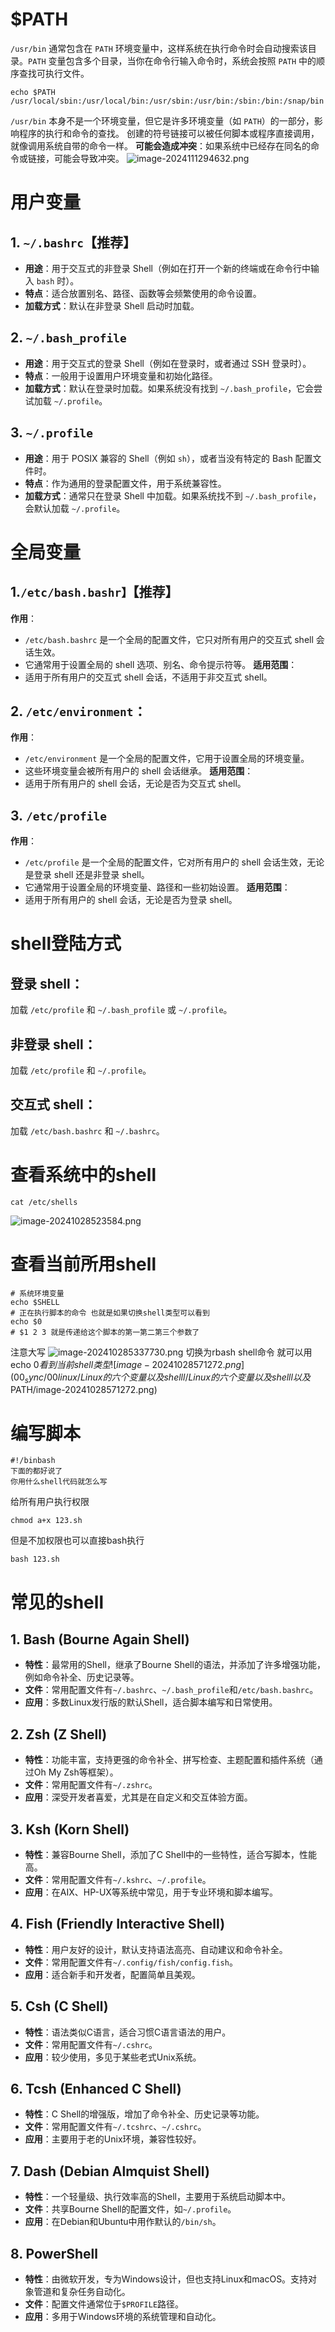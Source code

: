 # $PATH
`/usr/bin` 通常包含在 `PATH` 环境变量中，这样系统在执行命令时会自动搜索该目录。`PATH` 变量包含多个目录，当你在命令行输入命令时，系统会按照 `PATH` 中的顺序查找可执行文件。
```
echo $PATH
/usr/local/sbin:/usr/local/bin:/usr/sbin:/usr/bin:/sbin:/bin:/snap/bin
```
`/usr/bin` 本身不是一个环境变量，但它是许多环境变量（如 `PATH`）的一部分，影响程序的执行和命令的查找。
创建的符号链接可以被任何脚本或程序直接调用，就像调用系统自带的命令一样。
**可能会造成冲突**：如果系统中已经存在同名的命令或链接，可能会导致冲突。
![image-2024111294632.png](00_sync/00linux/Linux%E7%9A%84%E5%85%AD%E4%B8%AA%E5%8F%98%E9%87%8F%E4%BB%A5%E5%8F%8Ashelll%E4%BB%A5%E5%8F%8A$PATH/Linux%E7%9A%84%E5%85%AD%E4%B8%AA%E5%8F%98%E9%87%8F%E4%BB%A5%E5%8F%8Ashelll%E4%BB%A5%E5%8F%8A$PATH/image-2024111294632.png)
# 用户变量
##  1. `~/.bashrc`【推荐】

- **用途**：用于交互式的非登录 Shell（例如在打开一个新的终端或在命令行中输入 `bash` 时）。
- **特点**：适合放置别名、路径、函数等会频繁使用的命令设置。
- **加载方式**：默认在非登录 Shell 启动时加载。

##  2. `~/.bash_profile`

- **用途**：用于交互式的登录 Shell（例如在登录时，或者通过 SSH 登录时）。
- **特点**：一般用于设置用户环境变量和初始化路径。
- **加载方式**：默认在登录时加载。如果系统没有找到 `~/.bash_profile`，它会尝试加载 `~/.profile`。

##  3. `~/.profile`

- **用途**：用于 POSIX 兼容的 Shell（例如 `sh`），或者当没有特定的 Bash 配置文件时。
- **特点**：作为通用的登录配置文件，用于系统兼容性。
- **加载方式**：通常只在登录 Shell 中加载。如果系统找不到 `~/.bash_profile`，会默认加载 `~/.profile`。
# 全局变量

## 1.`/etc/bash.bashr】`【推荐】

**作用**：
- `/etc/bash.bashrc` 是一个全局的配置文件，它只对所有用户的交互式 shell 会话生效。
- 它通常用于设置全局的 shell 选项、别名、命令提示符等。
**适用范围**：
- 适用于所有用户的交互式 shell 会话，不适用于非交互式 shell。
## 2. **`/etc/environment`**：
 **作用**：
- `/etc/environment` 是一个全局的配置文件，它用于设置全局的环境变量。
- 这些环境变量会被所有用户的 shell 会话继承。
**适用范围**：
- 适用于所有用户的 shell 会话，无论是否为交互式 shell。
## 3. `/etc/profile`
**作用**：
- `/etc/profile` 是一个全局的配置文件，它对所有用户的 shell 会话生效，无论是登录 shell 还是非登录 shell。
- 它通常用于设置全局的环境变量、路径和一些初始设置。
**适用范围**：
- 适用于所有用户的 shell 会话，无论是否为登录 shell。

# shell登陆方式
## **登录 shell**：
加载 `/etc/profile` 和 `~/.bash_profile` 或 `~/.profile`。
## **非登录 shell**：
加载 `/etc/profile` 和 `~/.profile`。
## **交互式 shell**：
加载 `/etc/bash.bashrc` 和 `~/.bashrc`。
# 查看系统中的shell
```
cat /etc/shells
```
![image-20241028523584.png](00_sync/00linux/Linux的六个变量以及shelll以及$PATH/Linux的六个变量以及shelll以及$PATH/image-20241028523584.png)
# 查看当前所用shell
```
# 系统环境变量
echo $SHELL
# 正在执行脚本的命令 也就是如果切换shell类型可以看到
echo $0
# $1 2 3 就是传递给这个脚本的第一第二第三个参数了   
```
注意大写
![image-202410285337730.png](00_sync/00linux/Linux的六个变量以及shelll以及$PATH/Linux的六个变量以及shelll以及$PATH/image-202410285337730.png)
切换为rbash shell命令  就可以用echo $0 看到当前shell类型 
![image-20241028571272.png](00_sync/00linux/Linux的六个变量以及shelll/Linux的六个变量以及shelll以及$PATH/image-20241028571272.png)
# 编写脚本
```
#!/binbash
下面的都好说了
你用什么shell代码就怎么写
```
给所有用户执行权限
```
chmod a+x 123.sh
```
但是不加权限也可以直接bash执行
```
bash 123.sh
```
# 常见的shell
##  1. **Bash (Bourne Again Shell)**

- **特性**：最常用的Shell，继承了Bourne Shell的语法，并添加了许多增强功能，例如命令补全、历史记录等。
- **文件**：常用配置文件有`~/.bashrc`、`~/.bash_profile`和`/etc/bash.bashrc`。
- **应用**：多数Linux发行版的默认Shell，适合脚本编写和日常使用。

##  2. **Zsh (Z Shell)**

- **特性**：功能丰富，支持更强的命令补全、拼写检查、主题配置和插件系统（通过Oh My Zsh等框架）。
- **文件**：常用配置文件有`~/.zshrc`。
- **应用**：深受开发者喜爱，尤其是在自定义和交互体验方面。

##  3. **Ksh (Korn Shell)**

- **特性**：兼容Bourne Shell，添加了C Shell中的一些特性，适合写脚本，性能高。
- **文件**：常用配置文件有`~/.kshrc`、`~/.profile`。
- **应用**：在AIX、HP-UX等系统中常见，用于专业环境和脚本编写。

##  4. **Fish (Friendly Interactive Shell)**

- **特性**：用户友好的设计，默认支持语法高亮、自动建议和命令补全。
- **文件**：常用配置文件有`~/.config/fish/config.fish`。
- **应用**：适合新手和开发者，配置简单且美观。

##  5. **Csh (C Shell)**

- **特性**：语法类似C语言，适合习惯C语言语法的用户。
- **文件**：常用配置文件有`~/.cshrc`。
- **应用**：较少使用，多见于某些老式Unix系统。

##  6. **Tcsh (Enhanced C Shell)**

- **特性**：C Shell的增强版，增加了命令补全、历史记录等功能。
- **文件**：常用配置文件有`~/.tcshrc`、`~/.cshrc`。
- **应用**：主要用于老的Unix环境，兼容性较好。

##  7. **Dash (Debian Almquist Shell)**

- **特性**：一个轻量级、执行效率高的Shell，主要用于系统启动脚本中。
- **文件**：共享Bourne Shell的配置文件，如`~/.profile`。
- **应用**：在Debian和Ubuntu中用作默认的`/bin/sh`。

##  8. **PowerShell**

- **特性**：由微软开发，专为Windows设计，但也支持Linux和macOS。支持对象管道和复杂任务自动化。
- **文件**：配置文件通常位于`$PROFILE`路径。
- **应用**：多用于Windows环境的系统管理和自动化。

